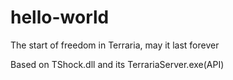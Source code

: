 # hello-world
The start of freedom in Terraria,
may it last forever

Based on TShock.dll and its TerrariaServer.exe(API)
